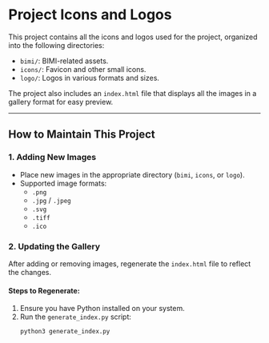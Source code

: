 # Project Icons and Logos

This project contains all the icons and logos used for the project, organized into the following directories:
- `bimi/`: BIMI-related assets.
- `icons/`: Favicon and other small icons.
- `logo/`: Logos in various formats and sizes.

The project also includes an `index.html` file that displays all the images in a gallery format for easy preview.

---

## How to Maintain This Project

### 1. **Adding New Images**
- Place new images in the appropriate directory (`bimi`, `icons`, or `logo`).
- Supported image formats:
  - `.png`
  - `.jpg` / `.jpeg`
  - `.svg`
  - `.tiff`
  - `.ico`

### 2. **Updating the Gallery**
After adding or removing images, regenerate the `index.html` file to reflect the changes.

#### Steps to Regenerate:
1. Ensure you have Python installed on your system.
2. Run the `generate_index.py` script:
   ```bash
   python3 generate_index.py